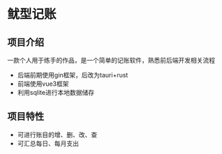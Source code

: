 # 鱿型记账
## 项目介绍
一款个人用于练手的作品，是一个简单的记账软件，熟悉前后端开发相关流程
- 后端前期使用gin框架，后改为tauri+rust
- 前端使用vue3框架
- 利用sqlite进行本地数据储存
## 项目特性
- 可进行账目的增、删、改、查
- 可汇总每日、每月支出
